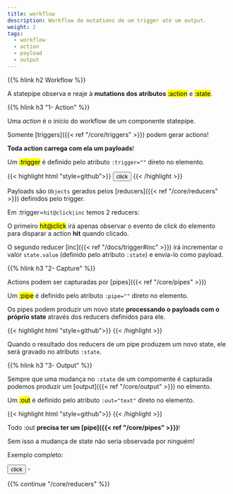 ```yaml
---
title: workflow
description: Workflow de mutations de um trigger até um output.
weight: 2
tags:
  - workflow
  - action
  - payload
  - output
---
```


{{% hlink h2 Workflow %}}

A statepipe observa e reaje à **mutations dos atributos** <mark>:action</mark> e <mark>:state</mark>.

{{% hlink h3 "1- Action" %}}
			
Uma *action* é o início do workflow de um componente statepipe.

Somente [triggers]({{< ref "/core/triggers" >}}) podem gerar actions!

**Toda action carrega com ela um payloads**!

Um <mark>:trigger</mark> é definido pelo atributo `:trigger=""` direto no elemento.

{{< highlight html "style=github">}}
<button :state='{"value":0}' :trigger="hit@click|inc">click</button>
{{< /highlight >}}
			
Payloads são `Objects` gerados pelos [reducers]({{< ref "/core/reducers" >}}) definidos pelo trigger.

Em :trigger=`hit@click|inc` temos 2 reducers:

O primeiro <mark>hit@click</mark> irá apenas observar o evento de click do elemento para disparar a action **hit** quando clicado.

O segundo reducer [inc]({{< ref "/docs/trigger#inc" >}}) irá incrementar o valor `state.value` (definido pelo atributo `:state`) e envia-lo como payload.

{{% hlink h3 "2- Capture" %}}

Actions podem ser capturadas por [pipes]({{< ref "/core/pipes" >}})

Um <mark>:pipe</mark> é definido pelo atributo `:pipe=""` direto no elemento.

Os pipes podem produzir um novo state **processando o payloads com o próprio state** através dos reducers definidos para ele.

{{< highlight html "style=github">}}
<span :state='{"value":0}' :pipe="from:hit|add"></span>
{{< /highlight >}}

Quando o resultado dos reducers de um pipe produzem um novo state, ele será gravado no atributo `:state`.

{{% hlink h3 "3- Output" %}}

Sempre que uma mudança no `:state` de um compomente é capturada podemos produzir um [output]({{< ref "/core/output" >}}) no elmento.

Um <mark>:out</mark> é definido pelo atributo `:out="text"` direto no elemento.

{{< highlight html "style=github">}}
<span
  :state='{"value":0}'
  :pipe="from:hit|add"
  :out="text"></span>
{{< /highlight >}}

Todo :out **precisa ter um [pipe]({{< ref "/core/pipes" >}})**! 

Sem isso a mudança de state não seria observada por ninguém!

Exemplo completo:

<div :statepipe="workflow">
<button :state='{"value":0}' :trigger="hit@click|inc">click</button> - <span
  :state='{"value":0}'
  :pipe="from:hit|add"
  :out="text"></span>
</div>

{{% continue "/core/reducers" %}}

